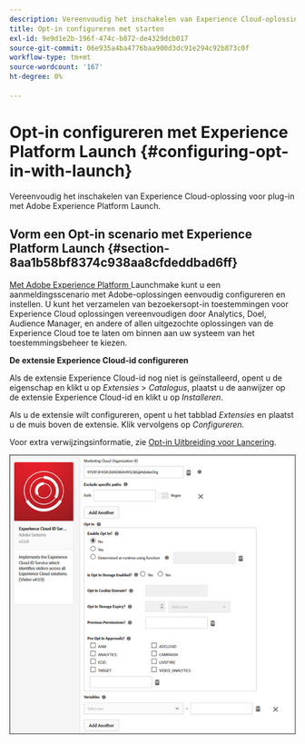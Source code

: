 ```yaml
---
description: Vereenvoudig het inschakelen van Experience Cloud-oplossing voor plug-in met Adobe Experience Platform Launch.
title: Opt-in configureren met starten
exl-id: 9e9d1e2b-196f-474c-b872-de4329dcb017
source-git-commit: 06e935a4ba4776baa900d3dc91e294c92b873c0f
workflow-type: tm+mt
source-wordcount: '167'
ht-degree: 0%

---
```


# Opt-in configureren met Experience Platform Launch {#configuring-opt-in-with-launch}

Vereenvoudig het inschakelen van Experience Cloud-oplossing voor plug-in met Adobe Experience Platform Launch.

## Vorm een Opt-in scenario met Experience Platform Launch {#section-8aa1b58bf8374c938aa8cfdeddbad6ff}

[Met Adobe Experience Platform ](https://experienceleague.adobe.com/docs/launch/using/home.html) Launchmake kunt u een aanmeldingsscenario met Adobe-oplossingen eenvoudig configureren en instellen. U kunt het verzamelen van bezoekersopt-in toestemmingen voor Experience Cloud oplossingen vereenvoudigen door Analytics, Doel, Audience Manager, en andere of allen uitgezochte oplossingen van de Experience Cloud toe te laten om binnen aan uw systeem van het toestemmingsbeheer te kiezen.

**De extensie Experience Cloud-id configureren**

Als de extensie Experience Cloud-id nog niet is geïnstalleerd, opent u de eigenschap en klikt u op *Extensies* > *Catalogus*, plaatst u de aanwijzer op de extensie Experience Cloud-id en klikt u op *Installeren*.

Als u de extensie wilt configureren, opent u het tabblad *Extensies* en plaatst u de muis boven de extensie. Klik vervolgens op *Configureren*.

Voor extra verwijzingsinformatie, zie [Opt-in Uitbreiding voor Lancering](https://experienceleague.adobe.com/docs/launch/using/extensions-ref/adobe-extension/id-service-extension/overview.html).

![](assets/optin-launch.jpg)
